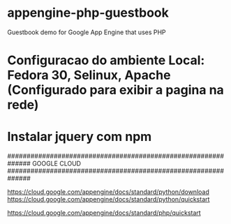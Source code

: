appengine-php-guestbook
================================

Guestbook demo for Google App Engine that uses PHP

# Configuracao do ambiente Local: Fedora 30, Selinux, Apache (Configurado para exibir a pagina na rede)

# Instalar jquery com npm

############################################################## GOOGLE CLOUD ############################################################## 

https://cloud.google.com/appengine/docs/standard/python/download
https://cloud.google.com/appengine/docs/standard/python/quickstart

https://cloud.google.com/appengine/docs/standard/php/quickstart

